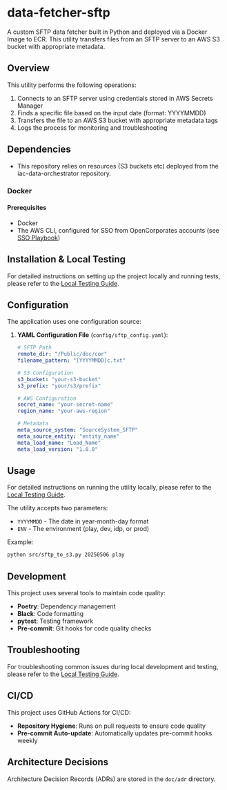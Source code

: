 # data-fetcher-sftp

A custom SFTP data fetcher built in Python and deployed via a Docker Image to ECR. This utility transfers files from an SFTP server to an AWS S3 bucket with appropriate metadata.

## Overview

This utility performs the following operations:

1. Connects to an SFTP server using credentials stored in AWS Secrets Manager
2. Finds a specific file based on the input date (format: YYYYMMDD)
3. Transfers the file to an AWS S3 bucket with appropriate metadata tags
4. Logs the process for monitoring and troubleshooting

## Dependencies

* This repository relies on resources (S3 buckets etc) deployed from the iac-data-orchestrator repository.

### Docker

#### Prerequisites

* Docker
* The AWS CLI, configured for SSO from OpenCorporates accounts (see [SSO Playbook](https://opencorporates.atlassian.net/wiki/spaces/AWS/pages/397737995/SSO+Playbook+-+Add+a+new+account+profile+to+aws-cli))

## Installation & Local Testing

For detailed instructions on setting up the project locally and running tests, please refer to the [Local Testing Guide](doc/local-testing.md).

## Configuration

The application uses one configuration source:

1. **YAML Configuration File** (`config/sftp_config.yaml`):

   ```yaml
   # SFTP Path
   remote_dir: "/Public/doc/cor"
   filename_pattern: "[YYYYMMDD]c.txt"

   # S3 Configuration
   s3_bucket: "your-s3-bucket"
   s3_prefix: "your/s3/prefix"

   # AWS Configuration
   secret_name: "your-secret-name"
   region_name: "your-aws-region"

   # Metadata
   meta_source_system: "SourceSystem_SFTP"
   meta_source_entity: "entity_name"
   meta_load_name: "Load_Name"
   meta_load_version: "1.0.0"
   ```

## Usage

For detailed instructions on running the utility locally, please refer to the [Local Testing Guide](doc/local-testing.md).

The utility accepts two parameters:

* `YYYYMMDD` - The date in year-month-day format
* `ENV` - The environment (play, dev, idp, or prod)

Example:

```bash
python src/sftp_to_s3.py 20250506 play
```

## Development

This project uses several tools to maintain code quality:

* **Poetry**: Dependency management
* **Black**: Code formatting
* **pytest**: Testing framework
* **Pre-commit**: Git hooks for code quality checks

## Troubleshooting

For troubleshooting common issues during local development and testing, please refer to the [Local Testing Guide](doc/local-testing.md).

## CI/CD

This project uses GitHub Actions for CI/CD:

* **Repository Hygiene**: Runs on pull requests to ensure code quality
* **Pre-commit Auto-update**: Automatically updates pre-commit hooks weekly

## Architecture Decisions

Architecture Decision Records (ADRs) are stored in the `doc/adr` directory.
